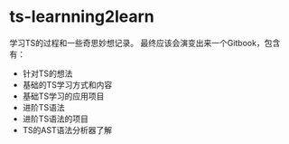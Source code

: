 # ts-learnning2learn
学习TS的过程和一些奇思妙想记录。
最终应该会演变出来一个Gitbook，包含有：
- 针对TS的想法
- 基础的TS学习方式和内容
- 基础TS学习的应用项目
- 进阶TS语法
- 进阶TS语法的项目
- TS的AST语法分析器了解

